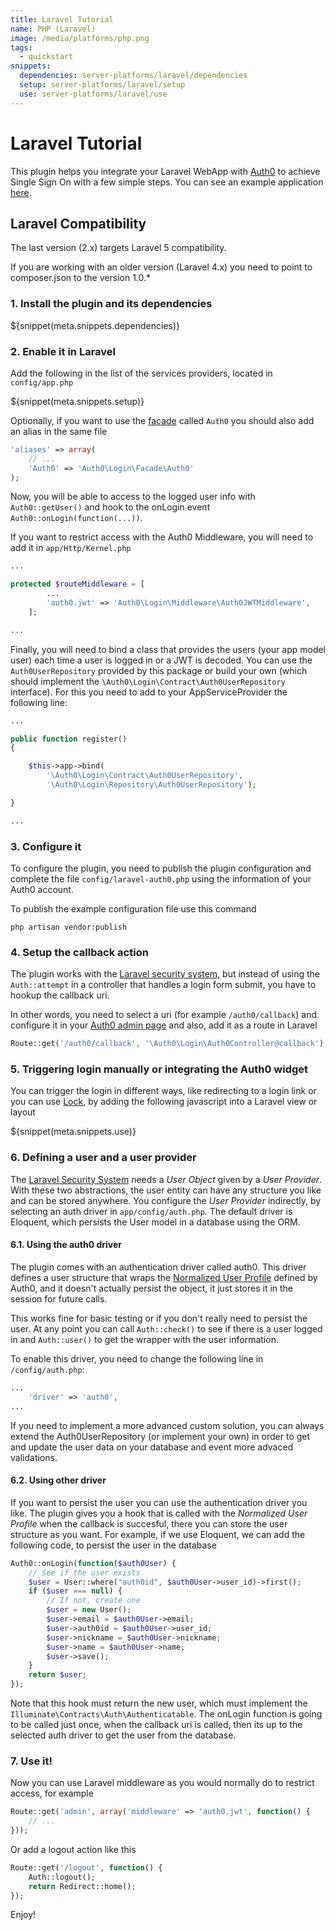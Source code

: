 ```yaml
---
title: Laravel Tutorial
name: PHP (Laravel)
image: /media/platforms/php.png
tags:
  - quickstart
snippets:
  dependencies: server-platforms/laravel/dependencies
  setup: server-platforms/laravel/setup
  use: server-platforms/laravel/use
---
```


# Laravel Tutorial

This plugin helps you integrate your Laravel WebApp with [Auth0](https://auth0.com/) to achieve Single Sign On with a few simple steps. You can see an example application [here](https://github.com/auth0/laravel-auth0-sample).

## Laravel Compatibility

The last version (2.x) targets Laravel 5 compatibility.

If you are working with an older version (Laravel 4.x) you need to point to composer.json to the version 1.0.*

### 1. Install the plugin and its dependencies

${snippet(meta.snippets.dependencies)}

### 2. Enable it in Laravel
Add the following in the list of the services providers, located in `config/app.php`

${snippet(meta.snippets.setup)}

Optionally, if you want to use the [facade](http://laravel.com/docs/facades) called `Auth0` you should also add an alias in the same file

```php
'aliases' => array(
    // ...
    'Auth0' => 'Auth0\Login\Facade\Auth0'
);
```

Now, you will be able to access to the logged user info with `Auth0::getUser()` and hook to the onLogin event  `Auth0::onLogin(function(...))`.

If you want to restrict access with the Auth0 Middleware, you will need to add it in `app/Http/Kernel.php`

```php
...

protected $routeMiddleware = [
		...
		'auth0.jwt' => 'Auth0\Login\Middleware\Auth0JWTMiddleware',
	];

...
```

Finally, you will need to bind a class that provides the users (your app model user) each time a user is logged in or a JWT is decoded. You can use the `Auth0UserRepository` provided by this package or build your own (which should implement the `\Auth0\Login\Contract\Auth0UserRepository` interface).
For this you need to add to your AppServiceProvider the following line:

```php
...

public function register()
{

    $this->app->bind(
        '\Auth0\Login\Contract\Auth0UserRepository',
        '\Auth0\Login\Repository\Auth0UserRepository');

}

...
```

### 3. Configure it

To configure the plugin, you need to publish the plugin configuration and complete the file `config/laravel-auth0.php` using the information of your Auth0 account.

To publish the example configuration file use this command

    php artisan vendor:publish

### 4. Setup the callback action

The plugin works with the [Laravel security system](http://laravel.com/docs/4.2/security), but instead of using the `Auth::attempt` in a controller that handles a login form submit, you have to hookup the callback uri.

In other words, you need to select a uri (for example `/auth0/callback`) and configure it in your [Auth0 admin page](${uiURL}/#/applications/) and also, add it as a route in Laravel

```php
Route::get('/auth0/callback', '\Auth0\Login\Auth0Controller@callback');
```

### 5. Triggering login manually or integrating the Auth0 widget

You can trigger the login in different ways, like redirecting to a login link or you can use [Lock](/lock), by adding the following javascript into a Laravel view or layout

${snippet(meta.snippets.use)}

### 6. Defining a user and a user provider

The [Laravel Security System](http://laravel.com/docs/security) needs a *User Object* given by a *User Provider*. With these two abstractions, the user entity can have any structure you like and can be stored anywhere. You configure the *User Provider* indirectly, by selecting an auth driver in `app/config/auth.php`. The default driver is Eloquent, which persists the User model in a database using the ORM.

#### 6.1. Using the auth0 driver

The plugin comes with an authentication driver called auth0. This driver defines a user structure that wraps the [Normalized User Profile](/user-profile) defined by Auth0, and it doesn't actually persist the object, it just stores it in the session for future calls.

This works fine for basic testing or if you don't really need to persist the user. At any point you can call `Auth::check()` to see if there is a user logged in and `Auth::user()` to get the wrapper with the user information.

To enable this driver, you need to change the following line in `/config/auth.php`:

```php
...
	'driver' => 'auth0',
...
```

If you need to implement a more advanced custom solution, you can always extend the Auth0UserRepository (or implement your own) in order to get and update the user data on your database and event more advaced validations.

#### 6.2. Using other driver

If you want to persist the user you can use the authentication driver you like. The plugin gives you a hook that is called with the *Normalized User Profile* when the callback is succesful, there you can store the user structure as you want. For example, if we use Eloquent, we can add the following code, to persist the user in the database

```php
Auth0::onLogin(function($auth0User) {
    // See if the user exists
    $user = User::where("auth0id", $auth0User->user_id)->first();
    if ($user === null) {
        // If not, create one
        $user = new User();
        $user->email = $auth0User->email;
        $user->auth0id = $auth0User->user_id;
        $user->nickname = $auth0User->nickname;
        $user->name = $auth0User->name;
        $user->save();
    }
    return $user;
});
```

Note that this hook must return the new user, which must implement the `Illuminate\Contracts\Auth\Authenticatable`. The onLogin function is going to be called just once, when the callback uri is called, then its up to the selected auth driver to get the user from the database.

### 7. Use it!

Now you can use Laravel middleware as you would normally do to restrict access, for example

```php
Route::get('admin', array('middleware' => 'auth0.jwt', function() {
    // ...
}));
```

Or add a logout action like this

```php
Route::get('/logout', function() {
    Auth::logout();
    return Redirect::home();
});
```

Enjoy!
